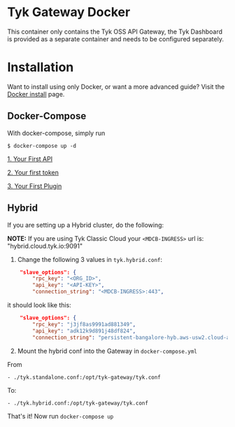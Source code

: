 Tyk Gateway Docker
=================================

This container only contains the Tyk OSS API Gateway, the Tyk Dashboard is provided as a separate container and needs to be configured separately.


# Installation

Want to install using only Docker, or want a more advanced guide?  Visit the [Docker install](get-started/install-with-docker.md) page.

## Docker-Compose

With docker-compose, simply run 
```
$ docker-compose up -d
```

[1. Your First API](get-started/your-first-api.md)

[2. Your first token](get-started/your-first-token.md)

[3. Your First Plugin](get-started/your-first-plugin.md)


## Hybrid

If you are setting up a Hybrid cluster, do the following:

**NOTE:** If you are using Tyk Classic Cloud your `<MDCB-INGRESS>` url is: "hybrid.cloud.tyk.io:9091"

1. Change the following 3 values in `tyk.hybrid.conf`:
```json
    "slave_options": {
        "rpc_key": "<ORG_ID>",
        "api_key": "<API-KEY>",
        "connection_string": "<MDCB-INGRESS>:443",
```

it should look like this:

```json
    "slave_options": {
        "rpc_key": "j3jf8as9991ad881349",
        "api_key": "adk12k9d891j48df824",
        "connection_string": "persistent-bangalore-hyb.aws-usw2.cloud-ara.tyk.io:443",
```

2. Mount the hybrid conf into the Gateway in `docker-compose.yml`

From
```
- ./tyk.standalone.conf:/opt/tyk-gateway/tyk.conf
```

To:
```
- ./tyk.hybrid.conf:/opt/tyk-gateway/tyk.conf
```

That's it!  Now run `docker-compose up`
